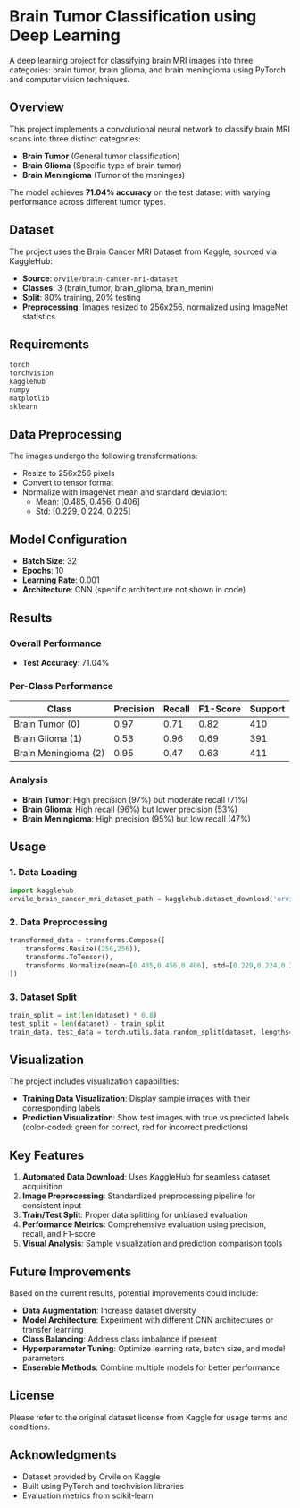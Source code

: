 # Brain Tumor Classification using Deep Learning

A deep learning project for classifying brain MRI images into three categories: brain tumor, brain glioma, and brain meningioma using PyTorch and computer vision techniques.

## Overview

This project implements a convolutional neural network to classify brain MRI scans into three distinct categories:
- **Brain Tumor** (General tumor classification)
- **Brain Glioma** (Specific type of brain tumor)
- **Brain Meningioma** (Tumor of the meninges)

The model achieves **71.04% accuracy** on the test dataset with varying performance across different tumor types.

## Dataset

The project uses the Brain Cancer MRI Dataset from Kaggle, sourced via KaggleHub:
- **Source**: `orvile/brain-cancer-mri-dataset`
- **Classes**: 3 (brain_tumor, brain_glioma, brain_menin)
- **Split**: 80% training, 20% testing
- **Preprocessing**: Images resized to 256x256, normalized using ImageNet statistics

## Requirements

```python
torch
torchvision
kagglehub
numpy
matplotlib
sklearn
```

## Data Preprocessing

The images undergo the following transformations:
- Resize to 256x256 pixels
- Convert to tensor format
- Normalize with ImageNet mean and standard deviation:
  - Mean: [0.485, 0.456, 0.406]
  - Std: [0.229, 0.224, 0.225]

## Model Configuration

- **Batch Size**: 32
- **Epochs**: 10
- **Learning Rate**: 0.001
- **Architecture**: CNN (specific architecture not shown in code)

## Results

### Overall Performance
- **Test Accuracy**: 71.04%

### Per-Class Performance
| Class | Precision | Recall | F1-Score | Support |
|-------|-----------|--------|----------|---------|
| Brain Tumor (0) | 0.97 | 0.71 | 0.82 | 410 |
| Brain Glioma (1) | 0.53 | 0.96 | 0.69 | 391 |
| Brain Meningioma (2) | 0.95 | 0.47 | 0.63 | 411 |

### Analysis
- **Brain Tumor**: High precision (97%) but moderate recall (71%)
- **Brain Glioma**: High recall (96%) but lower precision (53%)
- **Brain Meningioma**: High precision (95%) but low recall (47%)

## Usage

### 1. Data Loading
```python
import kagglehub
orvile_brain_cancer_mri_dataset_path = kagglehub.dataset_download('orvile/brain-cancer-mri-dataset')
```

### 2. Data Preprocessing
```python
transformed_data = transforms.Compose([
    transforms.Resize((256,256)),
    transforms.ToTensor(),
    transforms.Normalize(mean=[0.485,0.456,0.406], std=[0.229,0.224,0.225])
])
```

### 3. Dataset Split
```python
train_split = int(len(dataset) * 0.8)
test_split = len(dataset) - train_split
train_data, test_data = torch.utils.data.random_split(dataset, lengths=[train_split, test_split])
```

## Visualization

The project includes visualization capabilities:
- **Training Data Visualization**: Display sample images with their corresponding labels
- **Prediction Visualization**: Show test images with true vs predicted labels (color-coded: green for correct, red for incorrect predictions)

## Key Features

1. **Automated Data Download**: Uses KaggleHub for seamless dataset acquisition
2. **Image Preprocessing**: Standardized preprocessing pipeline for consistent input
3. **Train/Test Split**: Proper data splitting for unbiased evaluation
4. **Performance Metrics**: Comprehensive evaluation using precision, recall, and F1-score
5. **Visual Analysis**: Sample visualization and prediction comparison tools

## Future Improvements

Based on the current results, potential improvements could include:
- **Data Augmentation**: Increase dataset diversity
- **Model Architecture**: Experiment with different CNN architectures or transfer learning
- **Class Balancing**: Address class imbalance if present
- **Hyperparameter Tuning**: Optimize learning rate, batch size, and model parameters
- **Ensemble Methods**: Combine multiple models for better performance

## License

Please refer to the original dataset license from Kaggle for usage terms and conditions.

## Acknowledgments

- Dataset provided by Orvile on Kaggle
- Built using PyTorch and torchvision libraries
- Evaluation metrics from scikit-learn
